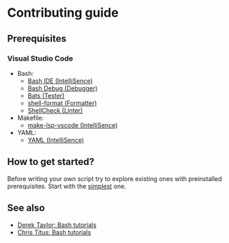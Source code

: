 # Contributing guide

## Prerequisites

### Visual Studio Code

- Bash:
  - [Bash IDE (IntelliSence)](https://marketplace.visualstudio.com/items?itemName=mads-hartmann.bash-ide-vscode)
  - [Bash Debug (Debugger)](https://marketplace.visualstudio.com/items?itemName=rogalmic.bash-debug)
  - [Bats (Tester)](https://marketplace.visualstudio.com/items?itemName=jetmartin.bats)
  - [shell-format (Formatter)](https://marketplace.visualstudio.com/items?itemName=foxundermoon.shell-format)
  - [ShellCheck (Linter)](https://marketplace.visualstudio.com/items?itemName=timonwong.shellcheck)
- Makefile:
  - [make-lsp-vscode (IntelliSence)](https://marketplace.visualstudio.com/items?itemName=alexclewontin.make-lsp-vscode)
- YAML:
  - [YAML (IntelliSence)](https://marketplace.visualstudio.com/items?itemName=redhat.vscode-yaml)

## How to get started?

Before writing your own script try to explore existing ones with preinstalled
prerequisites. Start with the [simplest](./clip-ask/clip-ask.sh) one.

## See also

- [Derek Taylor: Bash tutorials][distrotube]
- [Chris Titus: Bash tutorials][christitustech]

[distrotube]: https://www.youtube.com/watch?v=PeCBpI1hT2Q&list=PL5--8gKSku174EnRTbP4DzU2W80Q1vqtm
[christitustech]: https://www.youtube.com/watch?v=XK81cfvrElg&list=PLc7fktTRMBozYfi4zlDeH0IdLdGImeOnO
